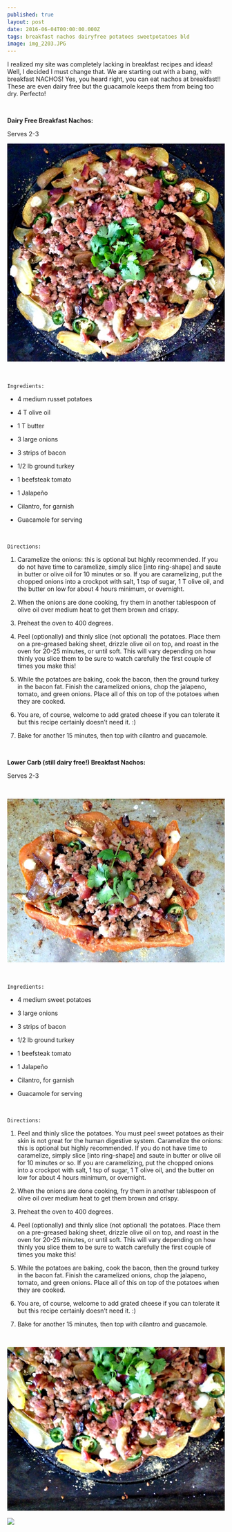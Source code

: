 ```yaml
---
published: true
layout: post
date: 2016-06-04T00:00:00.000Z
tags: breakfast nachos dairyfree potatoes sweetpotatoes bld
image: img_2203.JPG
---
```

I realized my site was completely lacking in breakfast recipes and ideas! Well, I decided I must change that. We are starting out with a bang, with breakfast NACHOS! Yes, you heard right, you can eat nachos at breakfast!! These are even dairy free but the guacamole keeps them from being too dry. Perfecto!

<br>

**Dairy Free Breakfast Nachos:**

Serves 2-3



![IMG_2205.JPG](/content/IMG_2205-JPG.jpg)



<br>

	Ingredients:

* 4 medium russet potatoes

* 4 T olive oil

* 1 T butter

* 3 large onions

* 3 strips of bacon

* 1/2 lb ground turkey

* 1 beefsteak tomato

* 1 Jalapeño

* Cilantro, for garnish

* Guacamole for serving

<br>

	Directions:

1. Caramelize the onions: this is optional but highly recommended. If you do not have time to caramelize, simply slice [into ring-shape] and saute in butter or olive oil for 10 minutes or so. If you are caramelizing, put the chopped onions into a crockpot with salt, 1 tsp of sugar, 1 T olive oil, and the butter on low for about 4 hours minimum, or overnight.

2. When the onions are done cooking, fry them in another tablespoon of olive oil over medium heat to get them brown and crispy.

3. Preheat the oven to 400 degrees.

4. Peel (optionally) and thinly slice (not optional) the potatoes. Place them on a pre-greased baking sheet, drizzle olive oil on top, and roast in the oven for 20-25 minutes, or until soft. This will vary depending on how thinly you slice them to be sure to watch carefully the first couple of times you make this!

5. While the potatoes are baking, cook the bacon, then the ground turkey in the bacon fat. Finish the caramelized onions, chop the jalapeno, tomato, and green onions. Place all of this on top of the potatoes when they are cooked.

6. You are, of course, welcome to add grated cheese if you can tolerate it but this recipe certainly doesn’t need it. :)

7. Bake for another 15 minutes, then top with cilantro and guacamole.

<br>

**Lower Carb (still dairy free!) Breakfast Nachos:**

Serves 2-3

<br>


![IMG_2201.JPG](/content/IMG_2201-JPG.jpg)

<br>

	Ingredients:

* 4 medium sweet potatoes

* 3 large  onions

* 3 strips of bacon

* 1/2 lb ground turkey

* 1 beefsteak tomato

* 1 Jalapeño

* Cilantro, for garnish

* Guacamole for serving

<br>

	Directions:

1. Peel and thinly slice the potatoes. You must peel sweet potatoes as their skin is not great for the human digestive system.
Caramelize the onions: this is optional but highly recommended. If you do not have time to caramelize, simply slice [into ring-shape] and saute in butter or olive oil for 10 minutes or so. If you are caramelizing, put the chopped onions into a crockpot with salt, 1 tsp of sugar, 1 T olive oil, and the butter on low for about 4 hours minimum, or overnight.

2. When the onions are done cooking, fry them in another tablespoon of olive oil over medium heat to get them brown and crispy.

3. Preheat the oven to 400 degrees.

4. Peel (optionally) and thinly slice (not optional) the potatoes. Place them on a pre-greased baking sheet, drizzle olive oil on top, and roast in the oven for 20-25 minutes, or until soft. This will vary depending on how thinly you slice them to be sure to watch carefully the first couple of times you make this!

5. While the potatoes are baking, cook the bacon, then the ground turkey in the bacon fat. Finish the caramelized onions, chop the jalapeno, tomato, and green onions. Place all of this on top of the potatoes when they are cooked.

6. You are, of course, welcome to add grated cheese if you can tolerate it but this recipe certainly doesn’t need it. :)

7. Bake for another 15 minutes, then top with cilantro and guacamole.

<br>



![IMG_2203.JPG](/content/IMG_2203-JPG.jpg)



<a href="//www.pinterest.com/pin/create/button/" data-pin-do="buttonBookmark"  data-pin-color="red"><img src="//assets.pinterest.com/images/pidgets/pinit_fg_en_rect_red_20.png" /></a>
<!-- Please call pinit.js only once per page -->
<script type="text/javascript" async defer src="//assets.pinterest.com/js/pinit.js"></script>
